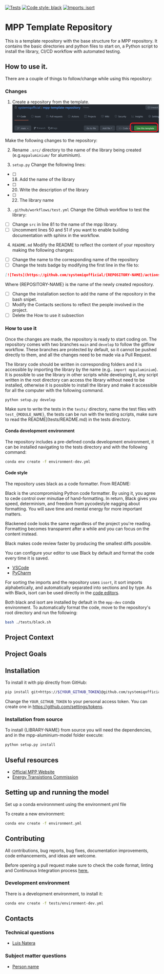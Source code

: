 [![Tests](https://github.com/systemiqofficial/mpp-template-repository/actions/workflows/testing.yml/badge.svg)](https://github.com/systemiqofficial/mpp-template-repository/actions/workflows/testing.yml)
[![Code style: black](https://img.shields.io/badge/code%20style-black-000000.svg)](https://github.com/psf/black)
[![Imports: isort](https://img.shields.io/badge/%20imports-isort-%231674b1?style=flat&labelColor=ef8336)](https://pycqa.github.io/isort/)


# MPP Template Repository

This is a template repository with the base structure for a MPP repository. It contains the basic directories and python files to start on, a Python script to install the library, CI/CD workflow with automated testing.

## How to use it.

There are a couple of things to follow/change while using this repository:

### Changes

1. Create a repository from the template.
![](resources/imgs/template.png)

Make the following changes to the repository:

2. Rename `.src/` directory to the name of the library being created (e.g.`mppaluminium/` for aluminium).

3. `setup.py` Change the following lines:
  - [ ] 18. Add the name of the library
  - [ ] 20. Write the description of the library
  - [ ] 22. The library name

3. `.github/workflows/test.yml` Change the Github workflow to test the library:
  - [ ] Change `src` in line 81 to the name of the mpp library.
  - [ ] Uncomment lines 50 and 51 if you want to enable building documentation with sphinx in the workflow.

4. `README.md` Modify the README to reflect the content of your repository making the following changes:
  - [ ] Change the name to the corresponding name of the repository
  - [ ] Change the tests badge by modifying the first line in the file to:
  ```Markdown
  [![Tests](https://github.com/systemiqofficial/{REPOSITORY-NAME}/actions/workflows/testing.yml/badge.svg)](https://github.com/systemiqofficial/{YOUR-REPOSITORY}/actions/workflows/testing.yml)
  ```
  Where {REPOSITORY-NAME} is the name of the newly created repository.
  - [ ] Change the installation section to add the name of the repository in the bash snipet.
  - [ ] Modify the Contacts sections to reflect the people involved in the project.
  - [ ] Delete the How to use it subsection

### How to use it

Once the changes are made, the repository is ready to start coding on. The repository comes with two branches `main` and `develop` to follow the gitflow workflow. These branches are protected by default, so it cannot be pushed directly to them, and all the changes need to be made via a Pull Request.

The library code should be written in corresponding folders and it is accessible by importing the library by the name (e.g.. `import mppaluminium`). It is possible to use the library in other scripts while developing it, any script written in the root directory can access the library without need to be installed, otherwise it is possible to install the library and make it accessible for all the computer with the following command.

```bash
python setup.py develop
```

Make sure to write the tests in the `tests/` directory, name the test files with `test_{MODULE_NAME}`, the tests can be run with the testing scripts, make sure to read the README](tests/README.md) in the tests directory.

#### Conda development environment

The repository includes a pre-defined conda development environment, it can be installed navigating to the tests directory and with the following command:

```bash
conda env create -f environment-dev.yml
```

#### Code style

The repository uses black as a code formatter. From README:

Black is the uncompromising Python code formatter. By using it, you agree to cede control over minutiae of hand-formatting. In return, Black gives you speed, determinism, and freedom from pycodestyle nagging about formatting. You will save time and mental energy for more important matters.

Blackened code looks the same regardless of the project you're reading. Formatting becomes transparent after a while and you can focus on the content instead.

Black makes code review faster by producing the smallest diffs possible.

You can configure your editor to use Black by default and format the code every time it is saved.

+ [VSCode](https://code.visualstudio.com/docs/python/editing#_formatting)
+ [PyCharm](https://black.readthedocs.io/en/stable/integrations/editors.html#pycharm-intellij-idea)

For sorting the imports and the repository uses `isort`, it sort imports alphabetically, and automatically separated into sections and by type. As with Black, isort can be used directly in the [code editors](https://github.com/pycqa/isort/wiki/isort-Plugins).

Both black and isort are installed by default in the `mpp-dev` conda environment. To automatically format the code, move to the repository's root directory and run the following:

```bash
bash ./tests/black.sh
```

## Project Context

## Project Goals

## Installation

To install it with pip directly from GitHub:

```bash
pip install git+https://${YOUR_GITHUB_TOKEN}@github.com/systemiqofficial/{REPOSITORY-NAME}.git
```

Change the `YOUR_GITHUB_TOKEN` to your personal access token. You can create one in https://github.com/settings/tokens.

### Installation from source

To install {LIBRARY-NAME} from source you will need the dependencies, and in the mpp-aluminium-model folder execute:

```bash
python setup.py install
```

## Useful resources

+ [Official MPP Website](https://missionpossiblepartnership.org/)
+ [Energy Transistions Commission](https://www.energy-transitions.org/)

## Setting up and running the model
Set up a conda environnment using the environment.yml file

To create a new environment:

```bash
conda env create -f environment.yml
```

## Contributing

All contributions, bug reports, bug fixes, documentation improvements, code enhancements, and ideas are welcome.

Before opening a pull request make sure to check the code format, linting and Continuous Integration process [here.](tests/README.md)

### Development environment

There is a development environment, to install it:

```bash
conda env create -f tests/environment-dev.yml
```

## Contacts

### Technical questions

- [Luis Natera](luis.natera@systemiq.earth)

### Subject matter questions

- [Person name](mail@systemiq.earth)
